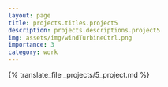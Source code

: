 ```yaml
---
layout: page
title: projects.titles.project5
description: projects.descriptions.project5
img: assets/img/windTurbineCtrl.png
importance: 3
category: work
---
```


{% translate_file _projects/5_project.md %}
